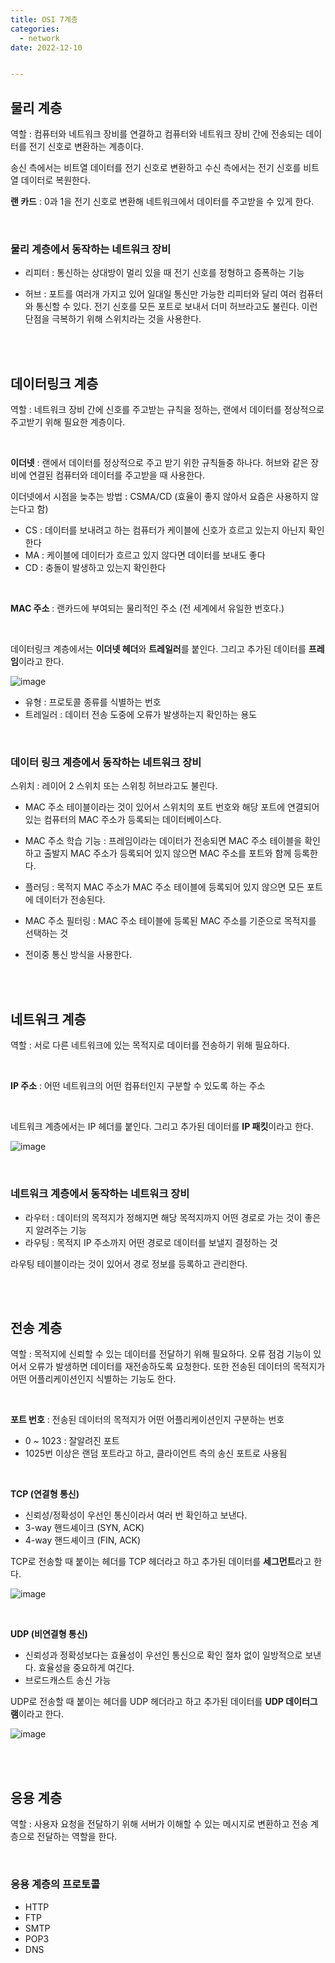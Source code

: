 ```yaml
---
title: OSI 7계층 
categories:
  - network
date: 2022-12-10


--- 
```


## 물리 계층

역할 : 컴퓨터와 네트워크 장비를 연결하고 컴퓨터와 네트워크 장비 간에 전송되는 데이터를 전기 신호로 변환하는 계층이다.

송신 측에서는 비트열 데이터를 전기 신호로 변환하고 수신 측에서는 전기 신호를 비트열 데이터로 복원한다.

**랜 카드** : 0과 1을 전기 신호로 변환해 네트워크에서 데이터를 주고받을 수 있게 한다.


<br/>

### 물리 계층에서 동작하는 네트워크 장비

- 리피터 : 통신하는 상대방이 멀리 있을 때 전기 신호를 정형하고 증폭하는 기능 

- 허브 : 포트를 여러개 가지고 있어 일대일 통신만 가능한 리피터와 달리 여러 컴퓨터와 통신할 수 있다. 전기 신호를 모든 포트로 보내서 더미 허브라고도 불린다. 이런 단점을 극복하기 위해 스위치라는 것을 사용한다.



<br/>
<br/>


## 데이터링크 계층

역할 : 네트워크 장비 간에 신호를 주고받는 규칙을 정하는, 랜에서 데이터를 정상적으로 주고받기 위해 필요한 계층이다.

<br/>

**이더넷** : 랜에서 데이터를 정상적으로 주고 받기 위한 규칙들중 하나다. 허브와 같은 장비에 연결된 컴퓨터와 데이터를 주고받을 때 사용한다.

이더넷에서 시점을 늦추는 방법 : CSMA/CD (효율이 좋지 않아서 요즘은 사용하지 않는다고 함)

- CS : 데이터를 보내려고 하는 컴퓨터가 케이블에 신호가 흐르고 있는지 아닌지 확인한다
- MA : 케이블에 데이터가 흐르고 있지 않다면 데이터를 보내도 좋다
- CD : 충돌이 발생하고 있는지 확인한다

<br/>


**MAC 주소** : 랜카드에 부여되는 물리적인 주소 (전 세계에서 유일한 번호다.)

<br/>

데이터링크 계층에서는 **이더넷 헤더**와 **트레일러**를 붙인다. 그리고 추가된 데이터를 **프레임**이라고 한다.

![image](https://user-images.githubusercontent.com/67885363/206896992-348783a7-e290-4fc8-8766-82f2f7fdf16a.png)

- 유형 : 프로토콜 종류를 식별하는 번호
- 트레일러 : 데이터 전송 도중에 오류가 발생하는지 확인하는 용도


<br/>


### 데이터 링크 계층에서 동작하는 네트워크 장비

스위치 : 레이어 2 스위치 또는 스위칭 허브라고도 불린다.

- MAC 주소 테이블이라는 것이 있어서 스위치의 포트 번호와 해당 포트에 연결되어 있는 컴퓨터의 MAC 주소가 등록되는 데이터베이스다.

- MAC 주소 학습 기능 : 프레임이라는 데이터가 전송되면 MAC 주소 테이블을 확인하고 출발지 MAC 주소가 등록되어 있지 않으면 MAC 주소를 포트와 함께 등록한다.

- 플러딩 : 목적지 MAC 주소가 MAC 주소 테이블에 등록되어 있지 않으면 모든 포트에 데이터가 전송된다.

- MAC 주소 필터링 : MAC 주소 테이블에 등록된 MAC 주소를 기준으로 목적지를 선택하는 것

- 전이중 통신 방식을 사용한다.



<br/>
<br/>


## 네트워크 계층

역할 : 서로 다른 네트워크에 있는 목적지로 데이터를 전송하기 위해 필요하다.

<br/>

**IP 주소** : 어떤 네트워크의 어떤 컴퓨터인지 구분할 수 있도록 하는 주소

<br/>

네트워크 계층에서는 IP 헤더를 붙인다. 그리고 추가된 데이터를 **IP 패킷**이라고 한다.

![image](https://user-images.githubusercontent.com/67885363/206901171-2aecb7d4-3f72-4a19-ab77-3af124f0a0fa.png)

<br/>

### 네트워크 계층에서 동작하는 네트워크 장비

- 라우터 : 데이터의 목적지가 정해지면 해당 목적지까지 어떤 경로로 가는 것이 좋은지 알려주는 기능
- 라우팅 : 목적지 IP 주소까지 어떤 경로로 데이터를 보낼지 결정하는 것

라우팅 테이블이라는 것이 있어서 경로 정보를 등록하고 관리한다.



<br/>
<br/>


## 전송 계층

역할 : 목적지에 신뢰할 수 있는 데이터를 전달하기 위해 필요하다. 오류 점검 기능이 있어서 오류가 발생하면 데이터를 재전송하도록 요청한다. 또한 전송된 데이터의 목적지가 어떤 어플리케이션인지 식별하는 기능도 한다.

<br/>

**포트 번호** : 전송된 데이터의 목적지가 어떤 어플리케이션인지 구분하는 번호

- 0 ~ 1023 : 잘알려진 포트
- 1025번 이상은 랜덤 포트라고 하고, 클라이언트 측의 송신 포트로 사용됨

<br/>

**TCP (연결형 통신)**

- 신뢰성/정확성이 우선인 통신이라서 여러 번 확인하고 보낸다.
- 3-way 핸드셰이크 (SYN, ACK)
- 4-way 핸드셰이크 (FIN, ACK)

TCP로 전송할 때 붙이는 헤더를 TCP 헤더라고 하고 추가된 데이터를 **세그먼트**라고 한다.

![image](https://user-images.githubusercontent.com/67885363/206906538-0d87346e-eada-42ba-aa3d-e86b38f23038.png)

<br/>

**UDP (비연결형 통신)**

- 신뢰성과 정확성보다는 효율성이 우선인 통신으로 확인 절차 없이 일방적으로 보낸다. 효율성을 중요하게 여긴다.
- 브로드캐스트 송신 가능



UDP로 전송할 때 붙이는 헤더를 UDP 헤더라고 하고 추가된 데이터를 **UDP 데이터그램**이라고 한다.

![image](https://user-images.githubusercontent.com/67885363/206906863-3d6d6c64-12b0-435b-a620-e653efac55bf.png)



<br/>
<br/>


## 응용 계층

역할 : 사용자 요청을 전달하기 위해 서버가 이해할 수 있는 메시지로 변환하고 전송 계층으로 전달하는 역할을 한다. 

<br/>

### 응용 계층의 프로토콜

- HTTP
- FTP
- SMTP
- POP3
- DNS

